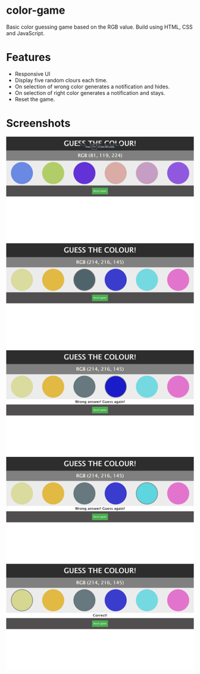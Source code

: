 # color-game
Basic color guessing game based on the RGB value. Build using HTML, CSS and JavaScript.

# Features
- Responsive UI
- Display five random clours each time.
- On selection of wrong color generates a notification and hides.
- On selection of right color generates a notification and stays.
- Reset the game.

# Screenshots
![Screenshot1](https://github.com/kritank/color-game/blob/master/Screenshots/1.png)
![Screenshot2](https://github.com/kritank/color-game/blob/master/Screenshots/2.png)
![Screenshot3](https://github.com/kritank/color-game/blob/master/Screenshots/3.png)
![Screenshot4](https://github.com/kritank/color-game/blob/master/Screenshots/4.png)
![Screenshot5](https://github.com/kritank/color-game/blob/master/Screenshots/5.png)
